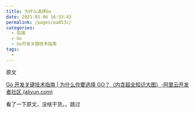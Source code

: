 ```yaml
---
title: 为什么选择Go
date: 2021-05-06 16:53:43
permalink: /pages/ea853c/
categories:
  - 后端
  - Go
  - Go开发关键技术指南
tags:
  - 
---
```

原文

[Go 开发关键技术指南 | 为什么你要选择 GO？（内含超全知识大图）-阿里云开发者社区 (aliyun.com)](https://developer.aliyun.com/article/739836)



看了一下原文，没啥干货。。跳过

